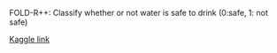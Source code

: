 FOLD-R++: Classify whether or not water is safe to drink (0:safe, 1: not safe)

[Kaggle link](https://www.kaggle.com/datasets/mssmartypants/water-quality)
